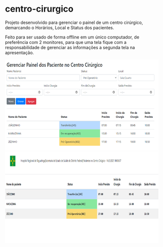 # centro-cirurgico

Projeto desenvolvido para gerenciar o painel de um centro cirúrgico, demarcando o Horários, Local e Status dos pacientes.

Feito para ser usado de forma offline em um único computador, de preferência com 2 monitores, para que uma tela fique com a responsabilidade de gerenciar as informações a segunda tela na apresentação.


<img src="https://github.com/luiz87/centro-cirurgico/blob/main/print-gerenciador.PNG?raw=true" alt="print-gerenciador" height="300">

<img src="https://github.com/luiz87/centro-cirurgico/blob/main/print-painel.PNG?raw=true" alt="print-gerenciador" height="300">
